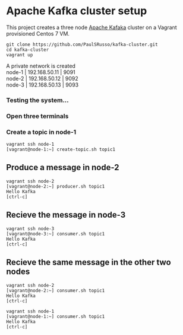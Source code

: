 # Apache Kafka cluster setup 
This project creates a three node [Apache Kafaka](https://kafka.apache.org) cluster on a Vagrant provisioned Centos 7 VM. 


```ShellSession
git clone https://github.com/PaulSRusso/kafka-cluster.git
cd kafka-cluster
vagrant up
```

A private network is created   
node-1 | 192.168.50.11 | 9091  
node-2 | 192.168.50.12 | 9092   
node-3 | 192.168.50.13 | 9093   

### Testing the system...

### Open three terminals 

### Create a topic in node-1
```ShellSession
vagrant ssh node-1
[vagrant@node-1:~] create-topic.sh topic1
```

## Produce a message in node-2
```ShellSession
vagrant ssh node-2
[vagrant@node-2:~] producer.sh topic1
Hello Kafka 
[ctrl-c]
```

## Recieve the message in node-3
```ShellSession
vagrant ssh node-3
[vagrant@node-3:~] consumer.sh topic1
Hello Kafka 
[ctrl-c]
```

## Recieve the same message in the other two nodes
```ShellSession
vagrant ssh node-2
[vagrant@node-2:~] consumer.sh topic1
Hello Kafka 
[ctrl-c]

vagrant ssh node-1
[vagrant@node-1:~] consumer.sh topic1
Hello Kafka 
[ctrl-c]
```
